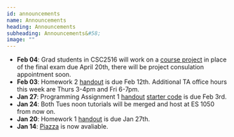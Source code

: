 ```yaml
---
id: announcements
name: Announcements
heading: Announcements
subheading: Announcements&#58;
image: ""
---
```


 - **Feb 04**: Grad students in CSC2516 will work on a [course project](/assets/misc/projcet_guide.pdf) in place of the final exam due April 20th, there will be project consulation appointment soon.
 - **Feb 03**: Homework 2 [handout](/assets/misc/HW02.pdf) is due Feb 12th. Additional TA office hours this week are Thurs 3-4pm and Fri 6-7pm.
 - **Jan 27**: Programming Assignment 1 [handout](/assets/misc/PA01.pdf) [starter code](/assets/misc/a1-code.zip) is due Feb 3rd.
 - **Jan 24**: Both Tues noon tutorials will be merged and host at ES 1050 from now on.
 - **Jan 20**: Homework 1 [handout](/assets/misc/HW01.pdf) is due Jan 27th.
 - **Jan 14**: [Piazza](http://piazza.com/utoronto.ca/winter2020/csc4132516) is now avaliable.


